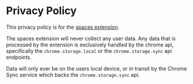 # Privacy Policy

This privacy policy is for the [spaces extension](https://github.com/eebmagic/spaces-extension/).

The spaces extension will never collect any user data.
Any data that is processed by the extension is exclusively handled by the chrome api,
specifically the `chrome.storage.local` or the `chrome.storage.sync` api endpoints.

Data will only ever be on the users local device, or in transit by the Chrome Sync service
which backs the `chrome.storage.sync` api.
